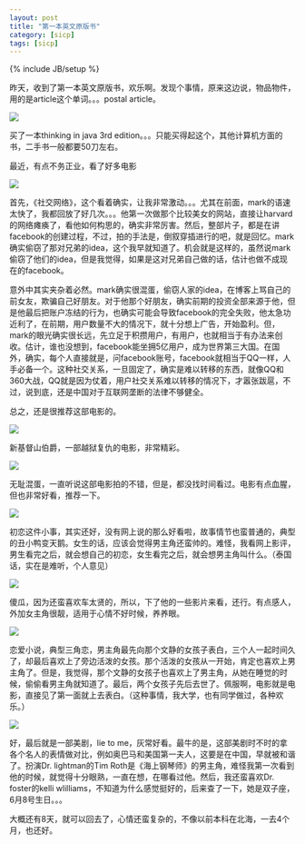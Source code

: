 ```yaml
---
layout: post
title: "第一本英文原版书"
category: [sicp]
tags: [sicp]
---
```

{% include JB/setup %}

昨天，收到了第一本英文原版书，欢乐啊。发现个事情，原来这边说，物品物件，用的是article这个单词。。。postal article。

![](https://lh4.googleusercontent.com/-VTGIa4oNfhY/TTaBfGNZh3I/AAAAAAAAAG4/6hrE_XRWIyk/s800/19012011252.jpg)

买了一本thinking in java 3rd edition。。。只能买得起这个，其他计算机方面的书，二手书一般都要50刀左右。

最近，有点不务正业，看了好多电影

![](https://lh6.googleusercontent.com/-3jeGARenp60/TTdr03X3BBI/AAAAAAAAAHU/97PQzy1hIoU/s800/s4387115.jpg)

首先，《社交网络》，这个看着确实，让我非常激动。。。尤其在前面，mark的语速太快了，我都回放了好几次。。。他第一次做那个比较美女的网站，直接让harvard的网络瘫痪了，看他如何构思的，确实非常厉害。然后，整部片子，都是在讲facebook的创建过程，不过，拍的手法是，倒叙穿插进行的吧，就是回忆。mark确实偷窃了那对兄弟的idea，这个我早就知道了。机会就是这样的，虽然说mark偷窃了他们的idea，但是我觉得，如果是这对兄弟自己做的话，估计也做不成现在的facebook。

意外中其实夹杂着必然。mark确实很混蛋，偷窃人家的idea，在博客上骂自己的前女友，欺骗自己好朋友。对于他那个好朋友，确实前期的投资全部来源于他，但是他最后把账户冻结的行为，也确实可能会导致facebook的完全失败，他太急功近利了，在前期，用户数量不大的情况下，就十分想上广告，开始盈利。但，mark的眼光确实很长远，先立足于积攒用户，有用户，也就相当于有办法来创收。估计，谁也没想到，facebook能坐拥5亿用户，成为世界第三大国。在国外，确实，每个人直接就是，问facebook账号，facebook就相当于QQ一样，人手必备一个。这种社交关系，一旦固定了，确实是难以转移的东西，就像QQ和360大战，QQ就是因为仗着，用户社交关系难以转移的情况下，才嚣张跋扈，不过，说到底，还是中国对于互联网垄断的法律不够健全。

总之，还是很推荐这部电影的。

![](https://lh6.googleusercontent.com/-P2kR3lCPe7I/TTdrO_jXeYI/AAAAAAAAAHQ/LUApDEUZzwk/s800/gFByB9Qygx_1148432614.jpg)

新基督山伯爵，一部越狱复仇的电影，非常精彩。

![](https://lh4.googleusercontent.com/-1nj4n-sj3-Y/TTdrOUCPrPI/AAAAAAAAAHA/kf9NvAvcGqI/s640/34a4d99759d9dd2bd21b7094.jpg)

无耻混蛋，一直听说这部电影拍的不错，但是，都没找时间看过。电影有点血腥，但也非常好看，推荐一下。

![](https://lh3.googleusercontent.com/-YVQioXdSyCk/TTdrOsHhkmI/AAAAAAAAAHI/0g_B1acbSFs/s400/1278919585432.jpg)

初恋这件小事，其实还好，没有网上说的那么好看啦，故事情节也蛮普通的，典型的丑小鸭变天鹅。女生的话，应该会觉得男主角还蛮帅的。难怪，我看网上影评，男生看完之后，就会想自己的初恋，女生看完之后，就会想男主角叫什么。（泰国话，实在是难听，个人意见）

![](https://lh5.googleusercontent.com/-CFUzfM3Gskw/TTdrOp8LmHI/AAAAAAAAAHM/D6e5SG7YmJM/s640/20089492835296.jpg)

傻瓜，因为还蛮喜欢车太贤的，所以，下了他的一些影片来看，还行。有点感人，外加女主角很靓，适用于心情不好时候，养养眼。

![](https://lh6.googleusercontent.com/-9TXDX2NNseM/TTdrOYYd1oI/AAAAAAAAAHE/9nB1P8t6QtM/s400/1309.jpg)

恋爱小说，典型三角恋，男主角最先向那个文静的女孩子表白，三个人一起时间久了，却最后喜欢上了旁边活泼的女孩。那个活泼的女孩从一开始，肯定也喜欢上男主角了。但是，我觉得，那个文静的女孩子也喜欢上了男主角，从她在睡觉的时候，偷偷看男主角就知道了。最后，两个女孩子先后去世了。佩服啊，电影就是电影，直接见了第一面就上去表白。（这种事情，我大学，也有同学做过，各种欢乐。）

![](https://lh5.googleusercontent.com/-v2jLWJQriBY/TTdr0yyKyRI/AAAAAAAAAHY/Eaqdbd4ognY/s640/ltms02%25E6%258B%25B7%25E8%25B4%259D.jpg)

好，最后就是一部美剧，lie to me，灰常好看。最牛的是，这部美剧时不时的拿各个名人的表情做对比，例如奥巴马和美国第一夫人，这要是在中国，早就被和谐了。扮演Dr. lightman的Tim Roth是《海上钢琴师》的男主角，难怪我第一次看到他的时候，就觉得十分眼熟，一直在想，在哪看过他。然后，我还蛮喜欢Dr. foster的kelli wlilliams，不知道为什么感觉挺好的，后来查了一下，她是双子座，6月8号生日。。。

大概还有8天，就可以回去了，心情还蛮复杂的，不像以前本科在北海，一去4个月，也还好。